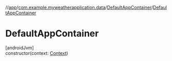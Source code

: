 //[app](../../../index.md)/[com.example.myweatherapplication.data](../index.md)/[DefaultAppContainer](index.md)/[DefaultAppContainer](-default-app-container.md)

# DefaultAppContainer

[androidJvm]\
constructor(context: [Context](https://developer.android.com/reference/kotlin/android/content/Context.html))
